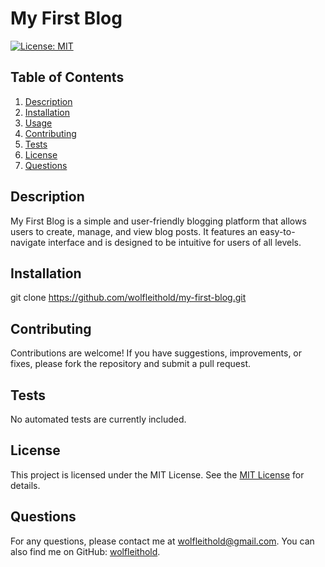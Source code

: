 # My First Blog

[![License: MIT](https://img.shields.io/badge/License-MIT-yellow.svg)](https://opensource.org/licenses/MIT)

## Table of Contents

1. [Description](#description)
2. [Installation](#installation)
3. [Usage](#usage)
4. [Contributing](#contributing)
5. [Tests](#tests)
6. [License](#license)
7. [Questions](#questions)

## Description

My First Blog is a simple and user-friendly blogging platform that allows users to create, manage, and view blog posts. It features an easy-to-navigate interface and is designed to be intuitive for users of all levels.

## Installation

git clone https://github.com/wolfleithold/my-first-blog.git

## Contributing

Contributions are welcome! If you have suggestions, improvements, or fixes, please fork the repository and submit a pull request.

## Tests

No automated tests are currently included.

## License

This project is licensed under the MIT License. See the [MIT License](https://opensource.org/licenses/MIT) for details.

## Questions

For any questions, please contact me at [wolfleithold@gmail.com](mailto:wolfleithold@gmail.com).
You can also find me on GitHub: [wolfleithold](https://github.com/wolfleithold).
